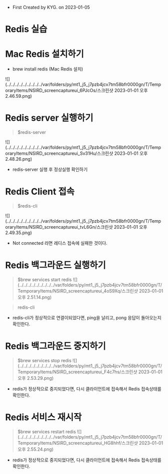 - First Created by KYG. on 2023-01-05

# Redis 실습

# Mac Redis 설치하기 
- brew install redis (Mac Redis 설치)

![](../../../../../../../../../var/folders/py/mt1_j5_j7pzb4jcv7tm58bfr0000gn/T/TemporaryItems/NSIRD_screencaptureui_6PJcOs/스크린샷 2023-01-01 오후 2.46.59.png)


# Redis server 실행하기
> $redis-server

![](../../../../../../../../../var/folders/py/mt1_j5_j7pzb4jcv7tm58bfr0000gn/T/TemporaryItems/NSIRD_screencaptureui_Sv31Hu/스크린샷 2023-01-01 오후 2.48.26.png)

- redis-server 실행 후 정상실행 확인하기


# Redis Client 접속
> $redis-cli 

![](../../../../../../../../../var/folders/py/mt1_j5_j7pzb4jcv7tm58bfr0000gn/T/TemporaryItems/NSIRD_screencaptureui_tvL6Gn/스크린샷 2023-01-01 오후 2.49.35.png)

- Not connected 라면 레디스 접속에 실패한 것이다.


# Redis 백그라운드 실행하기
> $brew services start redis
![](../../../../../../../../../var/folders/py/mt1_j5_j7pzb4jcv7tm58bfr0000gn/T/TemporaryItems/NSIRD_screencaptureui_4oS9Xq/스크린샷 2023-01-01 오후 2.51.14.png)

> redis-cli

- redis-cli가 정상적으로 연결이되었다면, ping을 날리고, pong 응답이 돌아오는지 확인한다.

# Redis 백그라운드 중지하기
> $brew services stop redis
![](../../../../../../../../../var/folders/py/mt1_j5_j7pzb4jcv7tm58bfr0000gn/T/TemporaryItems/NSIRD_screencaptureui_F4c7hs/스크린샷 2023-01-01 오후 2.53.29.png)

- redis가 정상적으로 중지되었다면, 다시 클라이언트에 접속해서 Redis 접속상태를 확인한다.

# Redis 서비스 재시작
> $brew services restart redis
![](../../../../../../../../../var/folders/py/mt1_j5_j7pzb4jcv7tm58bfr0000gn/T/TemporaryItems/NSIRD_screencaptureui_HG8hhf/스크린샷 2023-01-01 오후 2.55.24.png)

- redis가 정상적으로 중지되었다면, 다시 클라이언트에 접속해서 Redis 접속상태를 확인한다.


